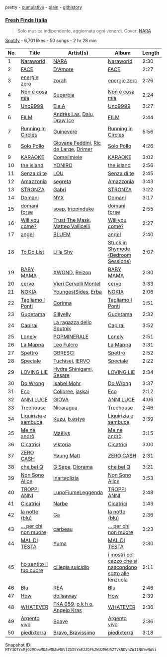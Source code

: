 pretty - [cumulative](/playlists/cumulative/37i9dQZF1DX0KBgD4Jf5tY.md) - [plain](/playlists/plain/37i9dQZF1DX0KBgD4Jf5tY) - [githistory](https://github.githistory.xyz/mackorone/spotify-playlist-archive/blob/main/playlists/plain/37i9dQZF1DX0KBgD4Jf5tY)

### [Fresh Finds Italia](https://open.spotify.com/playlist/37i9dQZF1DX0KBgD4Jf5tY)

> Solo musica indipendente, aggiornata ogni venerdì\. Cover: <a href="spotify:artist:2QwnSHVij7aOFnIb1UVAF6">NARA</a>

[Spotify](https://open.spotify.com/user/spotify) - 6,701 likes - 50 songs - 2 hr 28 min

| No. | Title | Artist(s) | Album | Length |
|---|---|---|---|---|
| 1 | [Naraworld](https://open.spotify.com/track/5yzo31TEOacdUzDomFiJ5r) | [NARA](https://open.spotify.com/artist/2QwnSHVij7aOFnIb1UVAF6) | [Naraworld](https://open.spotify.com/album/5ZkWvrDpXSkpAA5YcxwKmd) | 2:30 |
| 2 | [FACE](https://open.spotify.com/track/4F2kVTCr769etEgD8uvmeh) | [D'Amore](https://open.spotify.com/artist/0yjjCja9FIK0ROO6HLMiO4) | [FACE](https://open.spotify.com/album/6R3eEigsJw7Jngjbmd0glX) | 2:27 |
| 3 | [energie zero](https://open.spotify.com/track/0gG5GgOi9UXJP3Hv7KbYIS) | [zorah](https://open.spotify.com/artist/0bQwlyGwzbEUqB0p3m2YM6) | [energie zero](https://open.spotify.com/album/2xdRFL3OHaeSeqTbBOPhOO) | 2:26 |
| 4 | [Non è cosa mia](https://open.spotify.com/track/1DcWP1xyJXHzg07MeJdkUo) | [Superbia](https://open.spotify.com/artist/75jvHnOAwUxO98kv35UVg9) | [Non è cosa mia](https://open.spotify.com/album/1Y33ljafYTHjloEma10wdF) | 2:24 |
| 5 | [Uno9999](https://open.spotify.com/track/59KsUaIA6LKg1CCAmkhYOX) | [Ele A](https://open.spotify.com/artist/2p8QkcgkfvIcUTpudqcqRM) | [Uno9999](https://open.spotify.com/album/028OsY71ny6lzw0Tuq8ILS) | 3:27 |
| 6 | [FILM](https://open.spotify.com/track/5nPOa1NCVgZ55VmVoYYL6E) | [Andrès Las](https://open.spotify.com/artist/5yxzT7i5hJK48tqWWfU3iO), [Dalu](https://open.spotify.com/artist/4oIQqm101EnDn0FjhreaIi), [Draw Ice](https://open.spotify.com/artist/7bBsqA3ckjPt7nl9F2ETNG) | [FILM](https://open.spotify.com/album/2immDl2yt5w1PfvL0Cqwr4) | 2:44 |
| 7 | [Running In Circles](https://open.spotify.com/track/3eE4zRkF25y8Toq5NfjDja) | [Guinevere](https://open.spotify.com/artist/0SdOBSTmq4qpS3Qxb6NvDn) | [Running in Circles](https://open.spotify.com/album/7IpMkLAG29hyfMl3V0i0GP) | 5:56 |
| 8 | [Solo Pollo](https://open.spotify.com/track/4jsCuELpXvxCFYPAlHnGcd) | [Giovane Feddini](https://open.spotify.com/artist/2Q9Z5LbKXiImqMdnZiLT3u), [Ric de Large](https://open.spotify.com/artist/6It8QDcivbTwJ46Gk9WUvu), [Drimer](https://open.spotify.com/artist/3Qz694qtRw2d9yKFr8zK8u) | [Solo Pollo](https://open.spotify.com/album/14qMVgdkBj3snOeLWwSYZO) | 4:26 |
| 9 | [KARAOKE](https://open.spotify.com/track/1OVCrsUtBgtSZWazY8wTSY) | [Comeilmiele](https://open.spotify.com/artist/4OcuLUpqOjSYlrZN8W87Qn) | [KARAOKE](https://open.spotify.com/album/1OKGKYexqZoQbfWpEbQj8p) | 3:02 |
| 10 | [the island](https://open.spotify.com/track/4CPaFknSA4EcipfNiw4z9Y) | [YONIRO](https://open.spotify.com/artist/1i8LCo49iaXGwXOHKwPAxq) | [the island](https://open.spotify.com/album/4DvOCQKXzCF7XzEd56OWJy) | 2:56 |
| 11 | [Senza di te](https://open.spotify.com/track/4gUaZ6tMvZcKBQy973pLPF) | [LOU](https://open.spotify.com/artist/2ab5JYkftADf7SU0ACBB2I) | [Senza di te](https://open.spotify.com/album/3I130r92ojes8jmOJ7wtKv) | 2:45 |
| 12 | [Amazzonia](https://open.spotify.com/track/24JzyZfhorPNXmbVDnw0Do) | [segreta](https://open.spotify.com/artist/4QaGDM9EzCr3OeAjTJ6vE9) | [Amazzonia](https://open.spotify.com/album/2797Y9YsTfPKJe2Zsr6HKJ) | 3:43 |
| 13 | [STRONZA](https://open.spotify.com/track/2BUgsyPmBE5hMQWxnemy2z) | [Gabri](https://open.spotify.com/artist/2i5Mr9eps27ntnZ6JzyxA8) | [STRONZA](https://open.spotify.com/album/1ZrtLkzxSec5esyny9a0Qz) | 3:22 |
| 14 | [Domani](https://open.spotify.com/track/0dkfRcKYEPI1FQahL1M4Ro) | [NYX](https://open.spotify.com/artist/1RzE3e8u66CAb4tAyhqK6i) | [Domani](https://open.spotify.com/album/2PhVDxa44VelBbDiMH7E0x) | 3:17 |
| 15 | [domani forse](https://open.spotify.com/track/1ZiyjOW4xOyvuJ61M2aRFY) | [soap](https://open.spotify.com/artist/1HHQ5Lz44duNiQmpzKU0jd), [trippinduke](https://open.spotify.com/artist/6uJgIYT8rNd8AGFDGiyBDK) | [domani forse](https://open.spotify.com/album/0RvDBMdtb1FgwEMWoOG0w0) | 2:55 |
| 16 | [Will you come?](https://open.spotify.com/track/6lwrSCgFoucyAtezdsLfIr) | [Trust The Mask](https://open.spotify.com/artist/4QzZ1csaFZmC5N2tOvtQR6), [Matteo Vallicelli](https://open.spotify.com/artist/21rQDMeCpg6ajDDdEbk1OL) | [Will you come?](https://open.spotify.com/album/6RaLeuLs21e0vnE9aC53B6) | 2:27 |
| 17 | [angel](https://open.spotify.com/track/0jK25IYVG47z4AvI3eFszG) | [BLUEM](https://open.spotify.com/artist/1eFOTBAGM0w0SH7jnTYSd1) | [angel](https://open.spotify.com/album/331kZ16GMDNhCGyex5RMgA) | 2:40 |
| 18 | [To Do List](https://open.spotify.com/track/77yabhfbs18eMrBFp8Ci9T) | [Lilla Shy](https://open.spotify.com/artist/4bpm0dwCqIbfjsvqW716Qh) | [Stuck in Shymode \(Bedroom Sessions\)](https://open.spotify.com/album/51Gxtkrw9UZa2xu1MLnwfz) | 3:07 |
| 19 | [BABY MAMA](https://open.spotify.com/track/2MST5rN6YWaLLx0Ykh44yU) | [XWOND](https://open.spotify.com/artist/6sRzLtxCBCC0RCGsLNkd1g), [Reizon](https://open.spotify.com/artist/0YpFRM0kzAZfjSdw0pTlDX) | [BABY MAMA](https://open.spotify.com/album/4CtVwRy1vloL5flmRWj2RH) | 2:30 |
| 20 | [cervo](https://open.spotify.com/track/3HVqnTNYNYmQ3KiSJ24sPb) | [Vieri Cervelli Montel](https://open.spotify.com/artist/3Ywlz2xGupf3tXgLB9oJTL) | [cervo](https://open.spotify.com/album/76kKupZrSsTkqvN8DCsymN) | 3:33 |
| 21 | [NOKIA](https://open.spotify.com/track/44BsMFJIiuGqtCTTgBKV3r) | [YoungestSides](https://open.spotify.com/artist/5vz02sSreKDX0vvgbVwPmY), [Erba](https://open.spotify.com/artist/6wO3gGgeaezAmqNltspVcW) | [NOKIA](https://open.spotify.com/album/189GeFbSzltGoqDYuE5wPI) | 2:06 |
| 22 | [Tagliamo I Ponti](https://open.spotify.com/track/513nJNTSPzaGFSsf6rbwn7) | [Corinna](https://open.spotify.com/artist/6vqpDMhV9j6QazfM1e2Cv6) | [Tagliamo I Ponti](https://open.spotify.com/album/4lzIUS8FeN1H2AJjbJ213D) | 1:51 |
| 23 | [Gudetama](https://open.spotify.com/track/0iFJwTfWZ1pne0aFudyizv) | [Sillyelly](https://open.spotify.com/artist/1rWg0CyGoCsRYYtpj5NC5P) | [Gudetama](https://open.spotify.com/album/4It00RaKRufQ6XS7flUJZD) | 2:32 |
| 24 | [Capirai](https://open.spotify.com/track/7KCrhdr4g9GLEMiJRifk1z) | [La ragazza dello Sputnik](https://open.spotify.com/artist/3k1ymzgC0JLqsmj6R8WaYB) | [Capirai](https://open.spotify.com/album/3nQCfWHRz30sCz1UNMEuj5) | 3:52 |
| 25 | [Lonely](https://open.spotify.com/track/0vz6QaMA9cqKi2YYzc1TD2) | [POPMINERALE](https://open.spotify.com/artist/4O5lO0bnj8YQ9wSsUPQejj) | [Lonely](https://open.spotify.com/album/4p6c9DJd4rchrQjDFvI6HQ) | 2:51 |
| 26 | [La Mappa](https://open.spotify.com/track/36fOYS1iO2L1iKkq4zVgaG) | [Leo Fulcro](https://open.spotify.com/artist/2DNRcOVx4Av8wuZsLGp9Wj) | [La Mappa](https://open.spotify.com/album/5f9ng5e24rrBZPEIxYCiXp) | 3:31 |
| 27 | [Spettro](https://open.spotify.com/track/6hjCdFunk2rbyq5HmKtA7e) | [GBRESCI](https://open.spotify.com/artist/3rDfIbUdjA6QL4Y32wEpb2) | [Spettro](https://open.spotify.com/album/0rmveA92Z4Cv6RN3SWysk0) | 2:52 |
| 28 | [Speciale](https://open.spotify.com/track/0MZXCITzDTUqYTb9peZ3JB) | [Tuchisei](https://open.spotify.com/artist/3h4ILu2xVU2FQTS50u1mo3), [IERVO](https://open.spotify.com/artist/7vARtoeknQjSBpF15OsNvP) | [Speciale](https://open.spotify.com/album/0G52yU8O0qGKKvNroaVSn8) | 2:22 |
| 29 | [LOVING LIE](https://open.spotify.com/track/1WbWRjhADR4R0BWGRhCfyQ) | [Hydra Shinigami](https://open.spotify.com/artist/3GyMWEA5C0XEa7CxhaO7jY), [Sesare](https://open.spotify.com/artist/0bAvO3bveKQk7FYitDPBNl) | [LOVING LIE](https://open.spotify.com/album/5LtGaiWh4wcKQPEA6YkWmg) | 2:34 |
| 30 | [Do Wrong](https://open.spotify.com/track/3VqVAkZ0JtYfLx5IFJlEQl) | [Isabel Mohr](https://open.spotify.com/artist/54DVheLZCzfAMIu5SAoUc2) | [Do Wrong](https://open.spotify.com/album/68yCIWUPn2phBeHDKV7w8z) | 3:37 |
| 31 | [Eco](https://open.spotify.com/track/1snyxR8omw64BLYpPl7vJw) | [Colibree](https://open.spotify.com/artist/7s961XmA8A69tQ3UQRD6sk), [jaskai](https://open.spotify.com/artist/4fvNwDgmIhraVYRYHXF7Yz) | [Eco](https://open.spotify.com/album/4UnUAWSTuVu53GvIFVsktV) | 2:12 |
| 32 | [ANNI LUCE](https://open.spotify.com/track/6NBlUZSme5N3MDQxCFEeIR) | [GIOVA](https://open.spotify.com/artist/6S4vwXmexGnQ5SrroqpLCd) | [ANNI LUCE](https://open.spotify.com/album/4LpvUZkYIW2LFMPr3dDJzB) | 4:06 |
| 33 | [Treehouse](https://open.spotify.com/track/2NbAMdzYaIcB4QMU7feidI) | [Nicaragua](https://open.spotify.com/artist/52xrPZ8EC64iktrGrmVa4B) | [Treehouse](https://open.spotify.com/album/3JHtRak8wUguGVYcMpu6K1) | 2:46 |
| 34 | [Liquirizia e sambuca](https://open.spotify.com/track/67aS4mhULmfHeaHwrjtvGX) | [Kuzu](https://open.spotify.com/artist/5uhwzozeBApn2zTs4FzDJW), [b.estye](https://open.spotify.com/artist/2YaXROXiWeqPA4fG5od6bU) | [Liquirizia e sambuca](https://open.spotify.com/album/5G6ankZ3aH7v3gPkXlMB0y) | 3:39 |
| 35 | [Me ne andrò](https://open.spotify.com/track/40iAktPlUyEcZ31dkmh1RV) | [Maëlys](https://open.spotify.com/artist/4fuZBTq8KLPsKbYPQl0bZZ) | [Me ne andrò](https://open.spotify.com/album/6eR48KyKUasREgbeXHHBnM) | 3:15 |
| 36 | [Cicatrici](https://open.spotify.com/track/1i96SWXRNE5pTkyfkCeR0w) | [v!ktoria](https://open.spotify.com/artist/0YlDxvKNqn0DrXOYKdXkNu) | [Cicatrici](https://open.spotify.com/album/1Ql5u8c69pjlsX3HdOvIDH) | 3:00 |
| 37 | [ZERO CASH](https://open.spotify.com/track/2ANdf04vpL9zKMSkO2FNkD) | [Yøung Matt](https://open.spotify.com/artist/7cx1ENx7v5XWXLz5ezKcrH) | [ZERO CASH](https://open.spotify.com/album/1ubvbnaXj76DYdHDivvTvc) | 2:31 |
| 38 | [che bel Q](https://open.spotify.com/track/552b4OFgtQnlcyIfAnhERN) | [G Sepe](https://open.spotify.com/artist/5UxongVGYs56VccNMmnIgz), [Diorama](https://open.spotify.com/artist/1WdVEvZBCPA8BLV1WWWKlk) | [che bel Q](https://open.spotify.com/album/56fkH0e1MwkDTBkFMyPC75) | 3:21 |
| 39 | [Non Sono Alice](https://open.spotify.com/track/6zzQ5Ze7GzyLNiwMtuGSze) | [inarteclizia](https://open.spotify.com/artist/0U6P7pMJnqsAakSV2VEoYw) | [Non Sono Alice](https://open.spotify.com/album/7hgZ5HN3I91giQyKKA5FeL) | 3:53 |
| 40 | [TROPPI ANNI](https://open.spotify.com/track/6GMO1ivT9AxgUejgH67NYv) | [LupoFiumeLeggenda](https://open.spotify.com/artist/3Cf8OGw2qa84N8zhkGsMPW) | [TROPPI ANNI](https://open.spotify.com/album/1Yr5c36mw6YSrQLSArteV4) | 2:48 |
| 41 | [Cicatrici](https://open.spotify.com/track/64I9Xh3k38tYTsrE9Lzyvt) | [Narbe](https://open.spotify.com/artist/7BzJ0cJGQvl5sSCzG20aXO) | [Cicatrici](https://open.spotify.com/album/0RMNGDgB0CUv7BtEogzApB) | 1:43 |
| 42 | [la notte \(blu\)](https://open.spotify.com/track/0QXXW26zIGRPvSUPGeqVps) | [Ga](https://open.spotify.com/artist/6luz0TrzyU4La1oSQhoxAj) | [la notte \(blu\)](https://open.spotify.com/album/2QYOw0TelUUo7rRtqVZ8fY) | 2:36 |
| 43 | [..\. per chi non muore](https://open.spotify.com/track/74BGv8M4947ugt1xcQtYsK) | [carbeau](https://open.spotify.com/artist/5MOkquoZnhyJEcXBpVHR2j) | [..\. per chi non muore](https://open.spotify.com/album/5XAffghy7rYiBe0zosXeim) | 3:23 |
| 44 | [MAL DI TESTA](https://open.spotify.com/track/4wlDvF3D2JvocY53F3PiKX) | [Yuma](https://open.spotify.com/artist/3TSbPuX2fNmCbH5Zkz0gKT) | [MAL DI TESTA](https://open.spotify.com/album/0Q6MMXsfye1JUqxBmvC3eP) | 2:30 |
| 45 | [ho sentito il tuo cuore](https://open.spotify.com/track/4TdtIFAJvvn7Hrg1DHkier) | [ciliegia suicidio](https://open.spotify.com/artist/4SEMUz1c0Z8kEc9E9NbnS3) | [i mostri col cazzo che si nascondono sotto alle lenzuola](https://open.spotify.com/album/7LCf7e9ejfOnOqAE7oFSvJ) | 2:11 |
| 46 | [Blu](https://open.spotify.com/track/6Tf02XE2I2K2zqFAhFe4Dz) | [REA](https://open.spotify.com/artist/2WIeVc2TB9As3HeTcPpXev) | [Blu](https://open.spotify.com/album/6sfyLW0DaavlkQhRUPdmPp) | 2:46 |
| 47 | [How](https://open.spotify.com/track/000HoCMkO5w5BuqgU6TXUD) | [dollsaway](https://open.spotify.com/artist/6JmRU2kRs2DHaRocEpw8CT) | [How](https://open.spotify.com/album/4RZjiV7GU686KQEVt1bvdt) | 2:39 |
| 48 | [WHATEVER](https://open.spotify.com/track/6Kwa6AkqHzo8XEk3KKdtKj) | [FKA 059](https://open.spotify.com/artist/0qs58UjHvEGo2rzfjxinmY), [o k h o](https://open.spotify.com/artist/427e5CiqmL4TmWb5Zvax7U), [Angelo Kras](https://open.spotify.com/artist/36GKpvoEgJCwtYR7tmSBGL) | [WHATEVER](https://open.spotify.com/album/2h40onvHS6eJE946o5bDCo) | 2:36 |
| 49 | [Argento vivo](https://open.spotify.com/track/1a5UVlEtACRTXfPlpXHASb) | [Soave](https://open.spotify.com/artist/4lfpDO5m3RdKU2859LXmsN) | [Argento vivo](https://open.spotify.com/album/0CgUv0dBRgF308paw3iQEF) | 2:36 |
| 50 | [piedixterra](https://open.spotify.com/track/3pjRBRPgpLonKovRM3IEKe) | [Bravo, Bravissimo](https://open.spotify.com/artist/6st78j54gm9fHJfB9ZKdh4) | [piedixterra](https://open.spotify.com/album/1Idmo4y713JrQhFTNaWzEb) | 3:18 |

Snapshot ID: `MTY3OTYxMjQ2MCwwMDAwMDAwMGVlZGI5YmE2ZGFkZWU2MWU5ZTVkNDVhZWI1NGYwNWVi`
